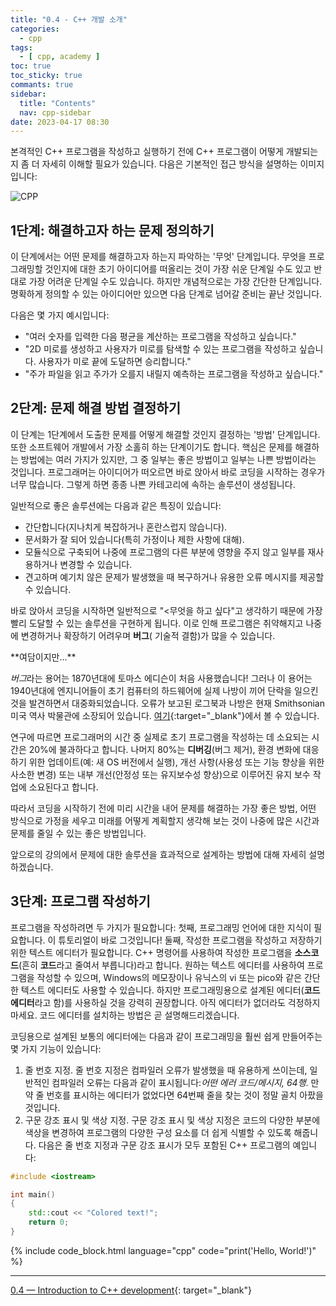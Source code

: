 ```yaml
---
title: "0.4 - C++ 개발 소개"
categories:
  - cpp
tags:
  - [ cpp, academy ]
toc: true
toc_sticky: true
commants: true
sidebar:
  title: "Contents"
  nav: cpp-sidebar 
date: 2023-04-17 08:30
---
```


본격적인 C++ 프로그램을 작성하고 실행하기 전에 C++ 프로그램이 어떻게 개발되는지 좀 더 자세히 이해할 필요가 있습니다. 다음은 기본적인 접근 방식을 설명하는 이미지입니다:

![CPP](https://www.learncpp.com/images/CppTutorial/Chapter0/Development-min.png?ezimgfmt=ng%3Awebp%2Fngcb2%2Frs%3Adevice%2Frscb2-1)

## 1단계: 해결하고자 하는 문제 정의하기

이 단계에서는 어떤 문제를 해결하고자 하는지 파악하는 '무엇' 단계입니다. 무엇을 프로그래밍할 것인지에 대한 초기 아이디어를 떠올리는 것이 가장 쉬운 단계일 수도 있고 반대로 가장 어려운 단계일 수도 있습니다.
하지만 개념적으로는 가장 간단한 단계입니다. 명확하게 정의할 수 있는 아이디어만 있으면 다음 단계로 넘어갈 준비는 끝난 것입니다.

다음은 몇 가지 예시입니다:

- "여러 숫자를 입력한 다음 평균을 계산하는 프로그램을 작성하고 싶습니다."
- "2D 미로를 생성하고 사용자가 미로를 탐색할 수 있는 프로그램을 작성하고 싶습니다. 사용자가 미로 끝에 도달하면 승리합니다."
- "주가 파일을 읽고 주가가 오를지 내릴지 예측하는 프로그램을 작성하고 싶습니다."

## 2단계: 문제 해결 방법 결정하기

이 단계는 1단계에서 도출한 문제를 어떻게 해결할 것인지 결정하는 '방법' 단계입니다. 또한 소프트웨어 개발에서 가장 소홀히 하는 단계이기도 합니다. 핵심은 문제를 해결하는 방법에는 여러 가지가 있지만, 그 중
일부는 좋은 방법이고 일부는 나쁜 방법이라는 것입니다. 프로그래머는 아이디어가 떠오르면 바로 앉아서 바로 코딩을 시작하는 경우가 너무 많습니다. 그렇게 하면 종종 나쁜 카테고리에 속하는 솔루션이 생성됩니다.

일반적으로 좋은 솔루션에는 다음과 같은 특징이 있습니다:

- 간단합니다(지나치게 복잡하거나 혼란스럽지 않습니다).
- 문서화가 잘 되어 있습니다(특히 가정이나 제한 사항에 대해).
- 모듈식으로 구축되어 나중에 프로그램의 다른 부분에 영향을 주지 않고 일부를 재사용하거나 변경할 수 있습니다.
- 견고하며 예기치 않은 문제가 발생했을 때 복구하거나 유용한 오류 메시지를 제공할 수 있습니다.

바로 앉아서 코딩을 시작하면 일반적으로 "<무엇을 하고 싶다"고 생각하기 때문에 가장 빨리 도달할 수 있는 솔루션을 구현하게 됩니다. 이로 인해 프로그램은 취약해지고 나중에 변경하거나 확장하기 어려우며 **버그**(
기술적 결함)가 많을 수 있습니다.

<div class="notice" markdown="1">
<span class="notice-title">
**여담이지만...**
</span>

*버그*라는 용어는 1870년대에 토마스 에디슨이 처음 사용했습니다! 그러나 이 용어는 1940년대에 엔지니어들이 초기 컴퓨터의 하드웨어에 실제 나방이 끼어 단락을 일으킨 것을 발견하면서 대중화되었습니다. 오류가
보고된 로그북과 나방은 현재 Smithsonian 미국 역사 박물관에 소장되어
있습니다. [여기](https://americanhistory.si.edu/collections/search/object/nmah_334663){:target="_blank"}에서 볼 수 있습니다.
</div>

연구에 따르면 프로그래머의 시간 중 실제로 초기 프로그램을 작성하는 데 소요되는 시간은 20%에 불과하다고 합니다. 나머지 80%는 **디버깅**(버그 제거), 환경 변화에 대응하기 위한 업데이트(예: 새 OS
버전에서 실행), 개선 사항(사용성 또는 기능 향상을 위한 사소한 변경) 또는 내부 개선(안정성 또는 유지보수성 향상)으로 이루어진 유지 보수 작업에 소요된다고 합니다.

따라서 코딩을 시작하기 전에 미리 시간을 내어 문제를 해결하는 가장 좋은 방법, 어떤 방식으로 가정을 세우고 미래를 어떻게 계획할지 생각해 보는 것이 나중에 많은 시간과 문제를 줄일 수 있는 좋은 방법입니다.

앞으로의 강의에서 문제에 대한 솔루션을 효과적으로 설계하는 방법에 대해 자세히 설명하겠습니다.

## 3단계: 프로그램 작성하기

프로그램을 작성하려면 두 가지가 필요합니다: 첫째, 프로그래밍 언어에 대한 지식이 필요합니다. 이 튜토리얼이 바로 그것입니다! 둘째, 작성한 프로그램을 작성하고 저장하기 위한 텍스트 에디터가 필요합니다. C++
명령어를 사용하여 작성한 프로그램을 **소스코드**(흔히 **코드**라고 줄여서 부릅니다)라고 합니다. 원하는 텍스트 에디터를 사용하여 프로그램을 작성할 수 있으며, Windows의 메모장이나 유닉스의 vi 또는
pico와 같은 간단한 텍스트 에디터도 사용할 수 있습니다. 하지만 프로그래밍용으로 설계된 에디터(**코드 에디터**라고 함)를 사용하실 것을 강력히 권장합니다. 아직 에디터가 없더라도 걱정하지 마세요. 코드
에디터를 설치하는 방법은 곧 설명해드리겠습니다.

코딩용으로 설계된 보통의 에디터에는 다음과 같이 프로그래밍을 훨씬 쉽게 만들어주는 몇 가지 기능이 있습니다:

1. 줄 번호 지정. 줄 번호 지정은 컴파일러 오류가 발생했을 때 유용하게 쓰이는데, 일반적인 컴파일러 오류는 다음과 같이 표시됩니다:*어떤 에러 코드/메시지, 64행*. 만약 줄 번호를 표시하는 에디터가 없었다면
   64번째 줄을 찾는 것이 정말 골치 아팠을 것입니다.
2. 구문 강조 표시 및 색상 지정. 구문 강조 표시 및 색상 지정은 코드의 다양한 부분에 색상을 변경하여 프로그램의 다양한 구성 요소를 더 쉽게 식별할 수 있도록 해줍니다. 다음은 줄 번호 지정과 구문 강조 표시가
   모두 포함된 C++ 프로그램의 예입니다:

```cpp
#include <iostream>

int main()
{
    std::cout << "Colored text!";
    return 0;
}
```

{% include code_block.html language="cpp" code="print('Hello, World!')" %}








---

[0.4 — Introduction to C++ development](https://www.learncpp.com/cpp-tutorial/introduction-to-cpp-development/){:
target="_blank"}

[//]: # (<div class="notice--info" markdown="1">)

[//]: # (<span class="notice-title">)

[//]: # (**Q: 다른 프로그래밍 언어를 위한 비슷한 사이트가 있나요?**)

[//]: # (</span>)

[//]: # ()

[//]: # (아니요. 그러려면 저를 몇 번 복제해야 합니다.)

[//]: # (</div>)
